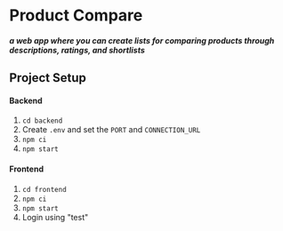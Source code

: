 # Product Compare
##### a web app where you can create lists for comparing products through descriptions, ratings, and shortlists

## Project Setup

#### Backend
1. `cd backend`
2. Create `.env` and set the `PORT` and `CONNECTION_URL`
4. `npm ci`
5. `npm start`

#### Frontend
1. `cd frontend`
2. `npm ci`
3. `npm start`
4. Login using "test"

<!-- ## App Screenshots

#### Login Page
![alt text][login-page]

#### All Lists Page
![alt text][lists-page]

#### Single List Page
![alt text][list-page]

#### List Item View
![alt text][item-page]

[login-page]: https://github.com/jieun-lee/product-compare/raw/master/screenshots/productcompare1-login.jpg "Login Page"

[lists-page]: https://github.com/jieun-lee/product-compare/raw/master/screenshots/productcompare2-lists.jpg "Lists Page"

[list-page]: https://github.com/jieun-lee/product-compare/raw/master/screenshots/productcompare3-list.jpg "List Page"

[item-page]: https://github.com/jieun-lee/product-compare/raw/master/screenshots/productcompare4-item.jpg "Item View" -->
